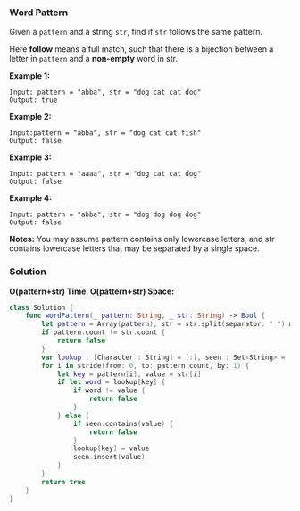 
### Word Pattern

Given a `pattern` and a string `str`, find if `str` follows the same pattern.

Here __follow__ means a full match, such that there is a bijection between a letter in `pattern` and a __non-empty__ word in str.

__Example 1:__
```
Input: pattern = "abba", str = "dog cat cat dog"
Output: true
```
__Example 2:__
```
Input:pattern = "abba", str = "dog cat cat fish"
Output: false
```
__Example 3:__
```
Input: pattern = "aaaa", str = "dog cat cat dog"
Output: false
```
__Example 4:__
```
Input: pattern = "abba", str = "dog dog dog dog"
Output: false
```
__Notes:__
You may assume pattern contains only lowercase letters, and str contains lowercase letters that may be separated by a single space.

### Solution
__O(pattern+str) Time, O(pattern+str) Space:__
```Swift
class Solution {
    func wordPattern(_ pattern: String, _ str: String) -> Bool {
        let pattern = Array(pattern), str = str.split(separator: " ").map(String.init)
        if pattern.count != str.count {
            return false
        }
        var lookup : [Character : String] = [:], seen : Set<String> = []
        for i in stride(from: 0, to: pattern.count, by: 1) {
            let key = pattern[i], value = str[i]
            if let word = lookup[key] {
                if word != value {
                    return false
                }
            } else {
                if seen.contains(value) {
                    return false
                }
                lookup[key] = value
                seen.insert(value)
            }
        }
        return true
    }
}
```